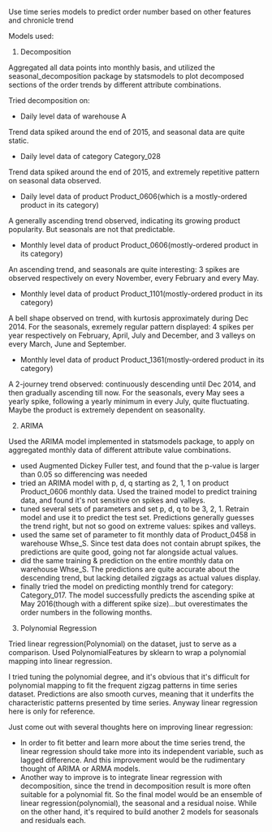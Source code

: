Use time series models to predict order number based on other features and chronicle trend

Models used:

1. Decomposition

Aggregated all data points into monthly basis, and utilized the seasonal_decomposition package by statsmodels to plot decomposed sections of the order trends by different attribute combinations.

Tried decomposition on:

- Daily level data of warehouse A
	
Trend data spiked around the end of 2015, and seasonal data are quite static.
	
- Daily level data of category Category_028
	
Trend data spiked around the end of 2015, and extremely repetitive pattern on seasonal data observed.
	
- Daily level data of product Product_0606(which is a mostly-ordered product in its category)
	
A generally ascending trend observed, indicating its growing product popularity. But seasonals are not that predictable.
	
- Monthly level data of product Product_0606(mostly-ordered product in its category)
	
An ascending trend, and seasonals are quite interesting: 3 spikes are observed respectively on every November, every February and every May.
	
- Monthly level data of product Product_1101(mostly-ordered product in its category)
	
A bell shape observed on trend, with kurtosis approximately during Dec 2014. For the seasonals, exremely regular pattern displayed: 4 spikes per year respectively on February, April, July and December, and 3 valleys on every March, June and September.
	
- Monthly level data of product Product_1361(mostly-ordered product in its category)
	
A 2-journey trend observed: continuously descending until Dec 2014, and then gradually ascending till now. For the seasonals, every May sees a yearly spike, following a yearly minimum in every July, quite fluctuating. Maybe the product is extremely dependent on seasonality.

2. ARIMA

Used the ARIMA model implemented in statsmodels package, to apply on aggregated monthly data of different attribute value combinations.

- used Augmented Dickey Fuller test, and found that the p-value is larger than 0.05 so differencing was needed
- tried an ARIMA model with p, d, q starting as 2, 1, 1 on product Product_0606 monthly data. Used the trained model to predict training data, and found it's not sensitive on spikes and valleys.
- tuned several sets of parameters and set p, d, q to be 3, 2, 1. Retrain model and use it to predict the test set. Predictions generally guesses the trend right, but not so good on extreme values: spikes and valleys.
- used the same set of parameter to fit monthly data of Product_0458 in warehouse Whse_S. Since test data does not contain abrupt spikes, the predictions are quite good, going not far alongside actual values.
- did the same training & prediction on the entire monthly data on warehouse Whse_S. The predictions are quite accurate about the descending trend, but lacking detailed zigzags as actual values display.
- finally tried the model on predicting monthly trend for category: Category_017. The model successfully predicts the ascending spike at May 2016(though with a different spike size)...but overestimates the order numbers in the following months.

3. Polynomial Regression

Tried linear regression(Polynomial) on the dataset, just to serve as a comparison. Used PolynomialFeatures by sklearn to wrap a polynomial mapping into linear regression.

I tried tuning the polynomial degree, and it's obvious that it's difficult for polynomial mapping to fit the frequent zigzag patterns in time series dataset. Predictions are also smooth curves, meaning that it underfits the characteristic patterns presented by time series. Anyway linear regression here is only for reference.

Just come out with several thoughts here on improving linear regression:

- In order to fit better and learn more about the time series trend, the linear regression should take more into its independent variable, such as lagged difference. And this improvement would be the rudimentary thought of ARIMA or ARMA models.
- Another way to improve is to integrate linear regression with decomposition, since the trend in decomposition result is more often suitable for a polynomial fit. So the final model would be an ensemble of linear regression(polynomial), the seasonal and a residual noise. While on the other hand, it's required to build another 2 models for seasonals and residuals each.


